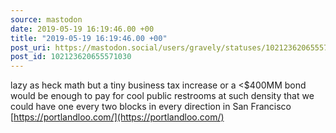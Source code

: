 ```yaml
---
source: mastodon
date: 2019-05-19 16:19:46.00 +00
title: "2019-05-19 16:19:46.00 +00"
post_uri: https://mastodon.social/users/gravely/statuses/102123620655571030
post_id: 102123620655571030
---
```

lazy as heck math but a tiny business tax increase or a <$400MM bond would be enough to pay for cool public restrooms at such density that we could have one every two blocks in every direction in San Francisco [https://portlandloo.com/](https://portlandloo.com/)


